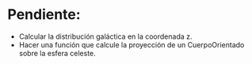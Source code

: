# Pendiente:

- Calcular la distribución galáctica en la coordenada z.
- Hacer una función que calcule la proyección de un CuerpoOrientado sobre la esfera celeste.
